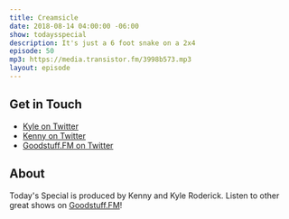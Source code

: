 ```yaml
---
title: Creamsicle
date: 2018-08-14 04:00:00 -06:00
show: todaysspecial
description: It's just a 6 foot snake on a 2x4
episode: 50
mp3: https://media.transistor.fm/3998b573.mp3
layout: episode
---
```


## Get in Touch
- [Kyle on Twitter](http://twitter.com/dogburps)
- [Kenny on Twitter](http://twitter.com/kennyroderick_)
- [Goodstuff.FM on Twitter](http://twitter.com/goodstufffm)
## About

Today's Special is produced by Kenny and Kyle Roderick. Listen to other great shows on [Goodstuff.FM](http://goodstuff.fm/shows)!